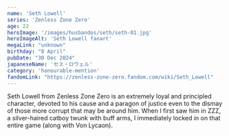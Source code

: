 ```yaml
---
name: 'Seth Lowell'
series: 'Zenless Zone Zero'
age: 22
heroImage: '/images/husbandos/seth/seth-01.jpg'
heroImageAlt: 'Seth Lowell fanart'
megaLink: "unknown"
birthday: "8 April"
pubDate: "30 Dec 2024"
japaneseName: 'セス・ロウェル'
category: 'honourable-mention'
fandomLink: "https://zenless-zone-zero.fandom.com/wiki/Seth_Lowell"
---
```

Seth Lowell from Zenless Zone Zero is an extremely loyal and principled character, devoted to his cause and a paragon of justice even to the dismay of those more corrupt that may be around him. When I first saw him in ZZZ, a silver-haired catboy twunk with buff arms, I immediately locked in on that entire game (along with Von Lycaon). 

